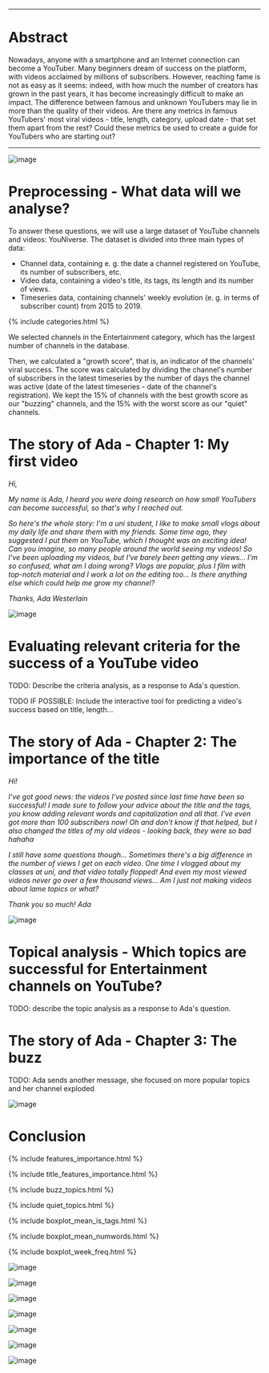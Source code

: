 ***

# Abstract
Nowadays, anyone with a smartphone and an Internet connection can become a YouTuber. Many beginners dream of success on the platform, with videos acclaimed by millions of subscribers. However, reaching fame is not as easy as it seems: indeed, with how much the number of creators has grown in the past years, it has become increasingly difficult to make an impact. The difference between famous and unknown YouTubers may lie in more than the quality of their videos. Are there any metrics in famous YouTubers' most viral videos - title, length, category, upload date - that set them apart from the rest? Could these metrics be used to create a guide for YouTubers who are starting out?


***


![image](images\sebastian-pandelache-taPBy6XyMoQ-unsplash.jpg)



# Preprocessing - What data will we analyse?

To answer these questions, we will use a large dataset of YouTube channels and videos: YouNiverse. The dataset is divided into three main types of data: 
- Channel data, containing e. g. the date a channel registered on YouTube, its number of subscribers, etc.
- Video data, containing a video's title, its tags, its length and its number of views.
- Timeseries data, containing channels' weekly evolution (e. g. in terms of subscriber count) from 2015 to 2019.

{% include categories.html %}

We selected channels in the Entertainment category, which has the largest number of channels in the database.

Then, we calculated a "growth score", that is, an indicator of the channels' viral success. The score was calculated by dividing the channel's number of subscribers in the latest timeseries by the number of days the channel was active (date of the latest timeseries - date of the channel's registration). We kept the 15% of channels with the best growth score as our "buzzing" channels, and the 15% with the worst score as our "quiet" channels.


# The story of Ada - Chapter 1: My first video

*Hi,*

*My name is Ada, I heard you were doing research on how small YouTubers can become successful, so that's why I reached out.*

*So here's the whole story: I'm a uni student, I like to make small vlogs about my daily life and share them with my friends. Some time ago, they suggested I put them on YouTube, which I thought was an exciting idea! Can you imagine, so many people around the world seeing my videos! So I've been uploading my videos, but I've barely been getting any views... I'm so confused, what am I doing wrong? Vlogs are popular, plus I film with top-notch material and I work a lot on the editing too... Is there anything else which could help me grow my channel?*

*Thanks, Ada Westerlain*

![image](images\ada_part1_white.jpg)

# Evaluating relevant criteria for the success of a YouTube video

TODO: Describe the criteria analysis, as a response to Ada's question.

TODO IF POSSIBLE: Include the interactive tool for predicting a video's success based on title, length...


# The story of Ada - Chapter 2: The importance of the title

*Hi!*

*I've got good news: the videos I've posted since last time have been so successful! I made sure to follow your advice about the title and the tags, you know adding relevant words and capitalization and all that. I've even got more than 100 subscribers now! Oh and don't know if that helped, but I also changed the titles of my old videos - looking back, they were so bad hahaha*

*I still have some questions though... Sometimes there's a big difference in the number of views I get on each video. One time I vlogged about my classes at uni, and that video totally flopped! And even my most viewed videos never go over a few thousand views... Am I just not making videos about lame topics or what?*

*Thank you so much! Ada*

![image](images\ada_part2.jpg)

# Topical analysis - Which topics are successful for Entertainment channels on YouTube?

TODO: describe the topic analysis as a response to Ada's question.

# The story of Ada - Chapter 3: The buzz

TODO: Ada sends another message, she focused on more popular topics and her channel exploded

![image](images\ada_part3.jpg)

# Conclusion



{% include features_importance.html %}

{% include title_features_importance.html %}

{% include buzz_topics.html %}

{% include quiet_topics.html %}

{% include boxplot_mean_is_tags.html %}

{% include boxplot_mean_numwords.html %}

{% include boxplot_week_freq.html %}

![image](output/venn_lexical.png)

![image](output/relative_use_lexical.png)

![image](output/tags_quiet.png)

![image](output/tags_buzz.png)

![image](output/evolution_sub_ytb_lexical.png)

![image](output\wordcloud_tags_buzz.png)

![image](output\wordcloud_tags_quiet.png)


<script src="https://gist.github.com/zwierski/fe66b9662878b9f29f9a231190e215d2.js"></script>
